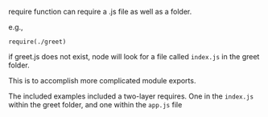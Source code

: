 require function can require a .js file as well as a folder.

e.g.,
```
require(./greet)
```
if greet.js does not exist, node will look for a file called ```index.js``` in the greet folder.

This is to accomplish more complicated module exports.


The included examples included a two-layer requires. One in the ```index.js``` within the greet folder, and one within the ```app.js``` file